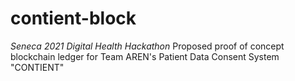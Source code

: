 # contient-block
*Seneca 2021 Digital Health Hackathon*
Proposed proof of concept blockchain ledger for Team AREN's Patient Data Consent System "CONTIENT"
